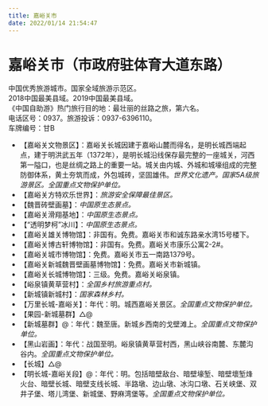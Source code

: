 ```yaml
---
title: 嘉峪关市  
date: 2022/01/14 21:54:47  
---
```

  
# 嘉峪关市（市政府驻体育大道东路）  
中国优秀旅游城市。国家全域旅游示范区。  
2018中国最美县域。2019中国最美县域。  
《中国自助游》热门旅行目的地：最壮丽的丝路之旅，第六名。  
电话区号：0937。旅游投诉：0937-6396110。  
车牌编号：甘B  
  
* 【嘉峪关文物景区】：嘉峪关长城因建于嘉峪山麓而得名，是明长城西端起点，建于明洪武五年（1372年），是明长城沿线保存最完整的一座城关，河西第一隘口，也是丝绸之路上的重要一站。城关由内城、外城和城壕组成的完整防御体系，黄土夯筑而成，外包城砖，坚固雄伟。*世界文化遗产。国家5A级旅游景区。全国重点文物保护单位。*  
* 【嘉峪关方特欢乐世界】：*旅游安全保障最佳景区。*  
* 【魏晋砖壁画墓】：*中国原生态景点。*  
* 【嘉峪关滑翔基地】：*中国原生态景点。*  
* 【“透明梦柯”冰川】：*中国原生态景点。*  
* 【嘉峪关雄关博物馆】：非国有。免费。嘉峪关市和诚东路亲水湾15号楼下。  
* 【嘉峪关博古轩博物馆】：非国有。免费。嘉峪关市康乐公寓2-2#。  
* 【嘉峪关城市博物馆】：免费。嘉峪关市五一南路1379号。  
* 【嘉峪关新城魏晋壁画墓博物馆】：免费。嘉峪关市新城镇。  
* 【嘉峪关长城博物馆】：三级。免费。嘉峪关峪泉镇。  
* 【峪泉镇黄草营村】：*全国乡村旅游重点村。*  
* 【新城镇新城村】：*国家森林乡村。*  
* 【万里长城-嘉峪关】：年代：明。城西嘉峪关景区。*全国重点文物保护单位。*  
* 【果园-新城墓群】△@  
* 【新城墓群】@：年代：魏至唐。新城乡西南的戈壁滩上。*全国重点文物保护单位。*  
* 【黑山岩画】：年代：战国至明。峪泉镇黄草营村西，黑山峡谷南麓、东麓沟谷内。*全国重点文物保护单位。*  
* 【长城】△@  
* 【明长城-嘉峪关段】@：年代：明。包括暗壁敌台、暗壁壕堑、暗壁壞堑烽火台、暗壁长城、暗壁支线长城、半路墩、边山墩、冰沟口墩、石关峡堡、双井子堡、塔儿湾堡、新城堡、野麻湾堡等。*全国重点文物保护单位。*  